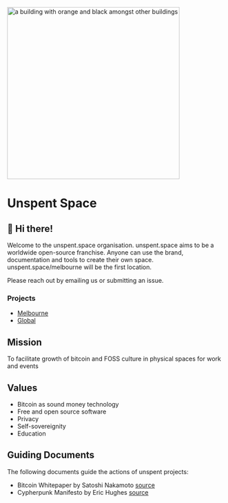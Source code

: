 <img style="width: 400px;" alt="a building with orange and black amongst other buildings" src="https://github.com/unspentspace/.github/assets/132414909/e2ec3e4a-7ba1-4277-97a9-9c3fb4a4f64f">

# Unspent Space

## 👋 Hi there!
Welcome to the unspent.space organisation. unspent.space aims to be a worldwide open-source franchise. Anyone can use the brand, documentation and tools to create their own space. unspent.space/melbourne will be the first location.

Please reach out by emailing us or submitting an issue.


### Projects
- [Melbourne](https://github.com/unspentspace/melbourne)
- [Global](https://github.com/unspentspace/global)


## Mission
To facilitate growth of bitcoin and FOSS culture in physical spaces for work and events

## Values
- Bitcoin as sound money technology
- Free and open source software
- Privacy
- Self-sovereignity
- Education

## Guiding Documents
The following documents guide the actions of unspent projects:
- Bitcoin Whitepaper by Satoshi Nakamoto [source](https://bitcoin.org/bitcoin.pdf)
- Cypherpunk Manifesto by Eric Hughes [source](https://nakamotoinstitute.org/cypherpunk-manifesto/)

